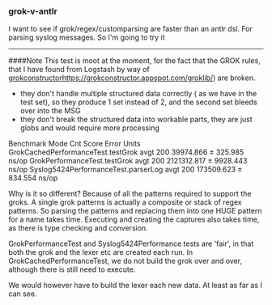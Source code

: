 ### grok-v-antlr

I want to see if grok/regex/customparsing are faster than an antlr dsl. For
parsing syslog messages.
So I'm going to try it

------------------

####Note
This test is moot at the moment, for the fact that the GROK rules, that I have found from
Logstash by way of [grokconstructor]()https://grokconstructor.appspot.com/groklib/) are broken.

- they don't handle multiple structured data correctly ( as we have in the test set), so they produce 1 set instead of 2, and the second set bleeds over into the MSG
- they don't break the structured data into workable parts, they are just globs and would require more processing



Benchmark                            Mode  Cnt        Score      Error  Units
GrokCachedPerformanceTest.testGrok   avgt  200    39974.866 ±  325.985  ns/op
GrokPerformanceTest.testGrok         avgt  200  2121312.817 ± 9928.443  ns/op
Syslog5424PerformanceTest.parserLog  avgt  200   173509.623 ±  834.554  ns/op

Why is it so different?  Because of all the patterns required to support the groks.  A single grok
patterns is actually a composite or stack of regex patterns.  So parsing the patterns and replacing them into one HUGE pattern for a name
takes time. Executing and creating the captures also takes time, as there is type checking and conversion.


GrokPerformanceTest and Syslog5424Performance tests are 'fair', in that both the grok and the lexer etc are created each run.  In GrokCachedPerformanceTest,
we do not build the grok over and over, although there is still need to execute.

We would however have to build the lexer each new data.  At least as far as I can see.